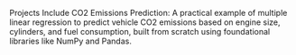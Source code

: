 Projects Include
CO2 Emissions Prediction: A practical example of multiple linear regression to predict vehicle CO2 emissions based on engine size, cylinders, and fuel consumption, built from scratch using foundational libraries like NumPy and Pandas.
